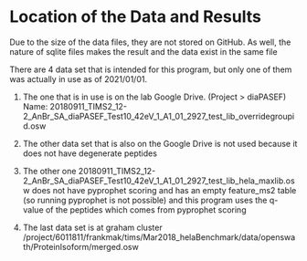 # Location of the Data and Results

Due to the size of the data files, they are not 
stored on GitHub. As well, the nature of sqlite 
files makes the result and the data exist in the 
same file

There are 4 data set that is intended for this
program, but only one of them was actually
in use as of 2021/01/01. 

1. The one that is in use is on the lab Google Drive. 
(Project > diaPASEF)
Name:
20180911_TIMS2_12-2_AnBr_SA_diaPASEF_Test10_42eV_1_A1_01_2927_test_lib_overridegroupid.osw

2. The other data set that is also on the Google Drive is
not used because it does not have
degenerate peptides

3. The other one 20180911_TIMS2_12-2_AnBr_SA_diaPASEF_Test10_42eV_1_A1_01_2927_test_lib_hela_maxlib.osw
does not have pyprophet scoring and has an empty 
feature_ms2 table (so running pyprophet is not possible)
and this program uses the q-value of the peptides 
which comes from pyprophet scoring

4. The last data set is at graham cluster /project/6011811/frankmak/tims/Mar2018_helaBenchmark/data/openswath/ProteinIsoform/merged.osw
